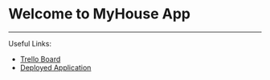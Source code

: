 # Welcome to MyHouse App

----

Useful Links:

- [Trello Board](https://trello.com/b/suh91Xsm/labs12-my-house)
- [Deployed Application]()